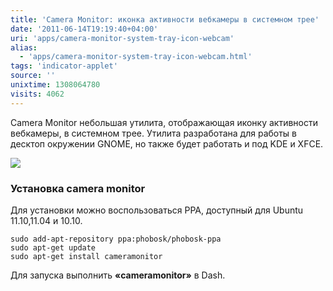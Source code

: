 ```yaml
---
title: 'Camera Monitor: иконка активности вебкамеры в системном трее'
date: '2011-06-14T19:19:40+04:00'
uri: 'apps/camera-monitor-system-tray-icon-webcam'
alias: 
  - 'apps/camera-monitor-system-tray-icon-webcam.html'
tags: 'indicator-applet'
source: ''
unixtime: 1308064780
visits: 4062
---
```

Camera Monitor небольшая утилита, отображающая иконку активности вебкамеры, в системном трее. Утилита разработана для работы в десктоп окружении GNOME, но также будет работать и под KDE и XFCE.

[![](img/2011/06/14/19-00/camera-5832982552-o.jpg)](img/2011/06/14/19-00/camera-5832982552-o.jpg)

### Установка camera monitor

Для установки можно воспользоваться PPA, доступный для Ubuntu 11.10,11.04 и 10.10.

```
sudo add-apt-repository ppa:phobosk/phobosk-ppa
sudo apt-get update
sudo apt-get install cameramonitor
```

Для запуска выполнить **«cameramonitor»** в Dash.
